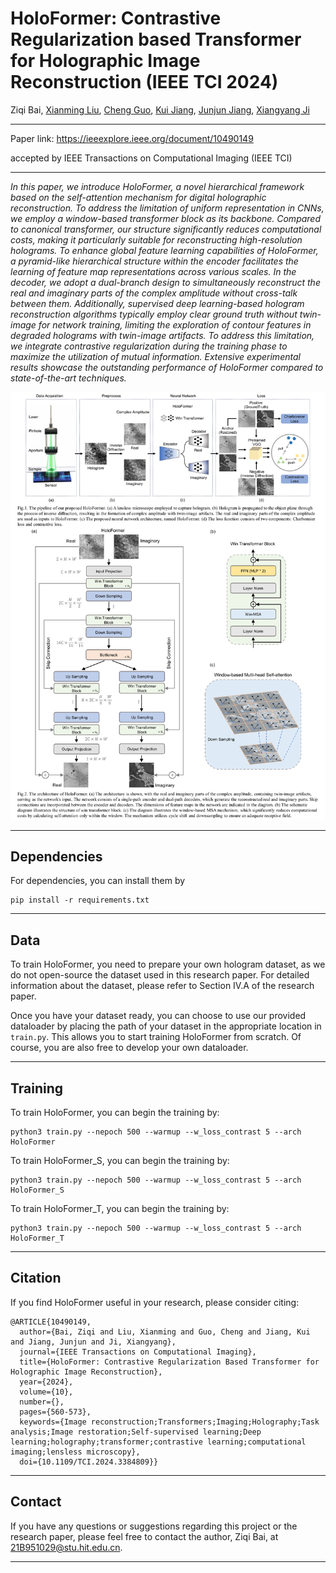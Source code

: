 # HoloFormer: Contrastive Regularization based Transformer for Holographic Image Reconstruction (IEEE TCI 2024)

Ziqi Bai, [Xianming Liu](https://homepage.hit.edu.cn/xmliu), [Cheng Guo](https://scholar.google.com.hk/citations?hl=zh-CN&user=D_jtz9sAAAAJ&view_op=list_works), [Kui Jiang](https://homepage.hit.edu.cn/jiangkui?lang=zh), [Junjun Jiang](https://homepage.hit.edu.cn/jiangjunjun?lang=zh), [Xiangyang Ji](https://www.au.tsinghua.edu.cn/info/1111/1524.htm)

---

Paper link: https://ieeexplore.ieee.org/document/10490149

accepted by IEEE Transactions on Computational Imaging (IEEE TCI)

---

*In this paper, we introduce HoloFormer, a novel hierarchical framework based on the self-attention mechanism for digital holographic reconstruction. To address the limitation of uniform representation in CNNs, we employ a window-based transformer block as its backbone. Compared to canonical transformer, our structure significantly reduces computational costs, making it particularly suitable for reconstructing high-resolution holograms. To enhance global feature learning capabilities of HoloFormer, a pyramid-like hierarchical structure within the encoder facilitates the learning of feature map representations across various scales. In the decoder, we adopt a dual-branch design to simultaneously reconstruct the real and imaginary parts of the complex amplitude without cross-talk between them. Additionally, supervised deep learning-based hologram reconstruction algorithms typically employ clear ground truth without twin-image for network training, limiting the exploration of contour features in degraded holograms with twin-image artifacts. To address this limitation, we integrate contrastive regularization during the training phase to maximize the utilization of mutual information. Extensive experimental results showcase the outstanding performance of HoloFormer compared to state-of-the-art techniques.*

![Image text](https://github.com/Bzq-Hit/HoloFormer/blob/main/fig/fig.PNG)

---

## Dependencies

For dependencies, you can install them by

```
pip install -r requirements.txt
```

---

## Data

To train HoloFormer, you need to prepare your own hologram dataset, as we do not open-source the dataset used in this research paper. For detailed information about the dataset, please refer to Section Ⅳ.A of the research paper.

Once you have your dataset ready, you can choose to use our provided dataloader by placing the path of your dataset in the appropriate location in `train.py`. This allows you to start training HoloFormer from scratch. Of course, you are also free to develop your own dataloader.

---

## Training

To train HoloFormer, you can begin the training by:

```
python3 train.py --nepoch 500 --warmup --w_loss_contrast 5 --arch HoloFormer
```

To train HoloFormer_S, you can begin the training by:

```
python3 train.py --nepoch 500 --warmup --w_loss_contrast 5 --arch HoloFormer_S
```

To train HoloFormer_T, you can begin the training by:

```
python3 train.py --nepoch 500 --warmup --w_loss_contrast 5 --arch HoloFormer_T
```

---

## Citation

If you find HoloFormer useful in your research, please consider citing:

```
@ARTICLE{10490149,
  author={Bai, Ziqi and Liu, Xianming and Guo, Cheng and Jiang, Kui and Jiang, Junjun and Ji, Xiangyang},
  journal={IEEE Transactions on Computational Imaging}, 
  title={HoloFormer: Contrastive Regularization Based Transformer for Holographic Image Reconstruction}, 
  year={2024},
  volume={10},
  number={},
  pages={560-573},
  keywords={Image reconstruction;Transformers;Imaging;Holography;Task analysis;Image restoration;Self-supervised learning;Deep learning;holography;transformer;contrastive learning;computational imaging;lensless microscopy},
  doi={10.1109/TCI.2024.3384809}}

```

---

## Contact

If you have any questions or suggestions regarding this project or the research paper, please feel free to contact the author, Ziqi Bai, at 21B951029@stu.hit.edu.cn.

---


